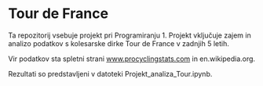 # Tour de France
Ta repozitorij vsebuje projekt pri Programiranju 1.
Projekt vključuje zajem in analizo podatkov s kolesarske dirke 
Tour de France v zadnjih 5 letih.

Vir podatkov sta spletni strani www.procyclingstats.com in
en.wikipedia.org.

Rezultati so predstavljeni v datoteki Projekt_analiza_Tour.ipynb.

